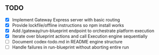 ## TODO
- [x] Implement Gateway Express server with basic routing
- [x] Provide lockfile/offline instructions so npm install works
- [x] Add /gateway/run-blueprint endpoint to orchestrate platform execution
- [x] Iterate over blueprint actions and call Execution engine sequentially
- [ ] Document codex-todo.md in README engine structure
- [ ] Handle failures in run-blueprint without aborting entire run
